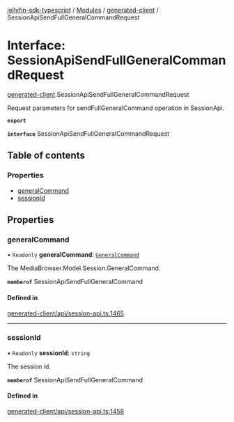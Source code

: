 [jellyfin-sdk-typescript](../README.md) / [Modules](../modules.md) / [generated-client](../modules/generated_client.md) / SessionApiSendFullGeneralCommandRequest

# Interface: SessionApiSendFullGeneralCommandRequest

[generated-client](../modules/generated_client.md).SessionApiSendFullGeneralCommandRequest

Request parameters for sendFullGeneralCommand operation in SessionApi.

**`export`**

**`interface`** SessionApiSendFullGeneralCommandRequest

## Table of contents

### Properties

- [generalCommand](generated_client.SessionApiSendFullGeneralCommandRequest.md#generalcommand)
- [sessionId](generated_client.SessionApiSendFullGeneralCommandRequest.md#sessionid)

## Properties

### generalCommand

• `Readonly` **generalCommand**: [`GeneralCommand`](generated_client.GeneralCommand.md)

The MediaBrowser.Model.Session.GeneralCommand.

**`memberof`** SessionApiSendFullGeneralCommand

#### Defined in

[generated-client/api/session-api.ts:1465](https://github.com/thornbill/jellyfin-sdk-typescript/blob/350a9a5/src/generated-client/api/session-api.ts#L1465)

___

### sessionId

• `Readonly` **sessionId**: `string`

The session id.

**`memberof`** SessionApiSendFullGeneralCommand

#### Defined in

[generated-client/api/session-api.ts:1458](https://github.com/thornbill/jellyfin-sdk-typescript/blob/350a9a5/src/generated-client/api/session-api.ts#L1458)
